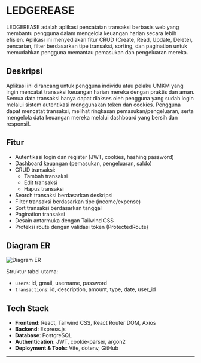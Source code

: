 # LEDGEREASE

LEDGEREASE adalah aplikasi pencatatan transaksi berbasis web yang membantu pengguna dalam mengelola keuangan harian secara lebih efisien. Aplikasi ini menyediakan fitur CRUD (Create, Read, Update, Delete), pencarian, filter berdasarkan tipe transaksi, sorting, dan pagination untuk memudahkan pengguna memantau pemasukan dan pengeluaran mereka.

## Deskripsi

Aplikasi ini dirancang untuk pengguna individu atau pelaku UMKM yang ingin mencatat transaksi keuangan harian mereka dengan praktis dan aman. Semua data transaksi hanya dapat diakses oleh pengguna yang sudah login melalui sistem autentikasi menggunakan token dan cookies. Pengguna dapat mencatat transaksi, melihat ringkasan pemasukan/pengeluaran, serta mengelola data keuangan mereka melalui dashboard yang bersih dan responsif.

## Fitur

- Autentikasi login dan register (JWT, cookies, hashing password)
- Dashboard keuangan (pemasukan, pengeluaran, saldo)
- CRUD transaksi:
  - Tambah transaksi
  - Edit transaksi
  - Hapus transaksi
- Search transaksi berdasarkan deskripsi
- Filter transaksi berdasarkan tipe (income/expense)
- Sort transaksi berdasarkan tanggal
- Pagination transaksi
- Desain antarmuka dengan Tailwind CSS
- Proteksi route dengan validasi token (ProtectedRoute)

## Diagram ER

![Diagram ER](./ERD.png)

Struktur tabel utama:

- `users`: id, gmail, username, password
- `transactions`: id, description, amount, type, date, user_id

## Tech Stack

- **Frontend**: React, Tailwind CSS, React Router DOM, Axios
- **Backend**: Express.js
- **Database**: PostgreSQL
- **Authentication**: JWT, cookie-parser, argon2
- **Deployment & Tools**: Vite, dotenv, GitHub

---

